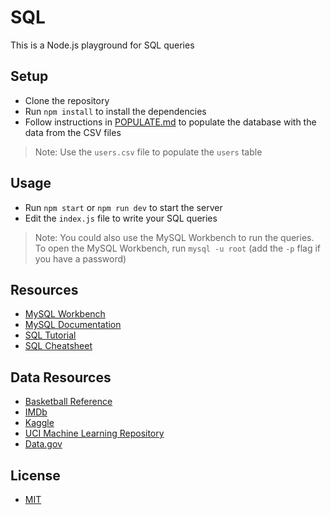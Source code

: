 # SQL

This is a Node.js playground for SQL queries

## Setup

- Clone the repository
- Run `npm install` to install the dependencies
- Follow instructions in [POPULATE.md](POPULATE.md) to populate the database with the data from the CSV files

> Note: Use the `users.csv` file to populate the `users` table

## Usage

- Run `npm start` or `npm run dev` to start the server
- Edit the `index.js` file to write your SQL queries

> Note: You could also use the MySQL Workbench to run the queries. To open the MySQL Workbench, run `mysql -u root` (add the `-p` flag if you have a password)

## Resources

- [MySQL Workbench](https://dev.mysql.com/downloads/workbench/)
- [MySQL Documentation](https://dev.mysql.com/doc/)
- [SQL Tutorial](https://www.w3schools.com/sql/)
- [SQL Cheatsheet](https://learnsql.com/blog/sql-cheat-sheet/)

## Data Resources

- [Basketball Reference](https://www.basketball-reference.com/)
- [IMDb](https://www.imdb.com/)
- [Kaggle](https://www.kaggle.com/datasets)
- [UCI Machine Learning Repository](https://archive.ics.uci.edu/ml/index.php)
- [Data.gov](https://www.data.gov/)

## License

- [MIT](LICENSE.md)
